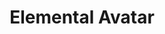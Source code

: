 ---
title: Elemental Avatar

combo:
  schools:
    - name:        "Transmutation"
      subschools:  []
      descriptors: ["See text"]
  componentSpells:
    - "{% spell_link polymorph %}"
    - "one of the following: {% spell_link control-water %}, {% spell_link fireball %}, {% spell_link stone-shape %}, or {% spell_link wind-wall %}"
  castingTime: "1 standard action"
  range: "Touch"
  target: "Willing creature touched"
  duration: "1 round/level"
  savingThrow: "None"
  spellResistance: "No"
  special: |
    This spell gains the same elemental descriptor as the component spell which determines the type of elemental the target is polymorphed into.
  description: |
    The target creature transforms into a Large elemental of the appropriate type, depending on the component spells: air for {% spell_link wind-wall %}, earth for {% spell_link stone-shape %}, fire for {% spell_link fireball %}, and water for {% spell_link control-water %}.

    Once transformed, the target gains all of the elemental's extraordinary, supernatural, and spell-like abilities. She also gains the elemental's feats for as long as she is in elemental form, but she retains her own creature type. In addition, she changes her ability scores according to the following table for as long as she is in elemental form:

    |---
    | &nbsp; | Air | Earth | Fire | Water
    |-|-|-|-|-
    | ** Ability Score Adjustments** | Str +4, Dex +14, Con +6 | Str +14, Dex -2, Con +8 | Str +4, Dex +10, Con +6 | Str +10, Dex +4, Con +8
    {: #elemental-form-ability-scores-table .table .table-bordered .table-hover .table-striped data-caption="Table: Elemental Form Ability Scores" }
---